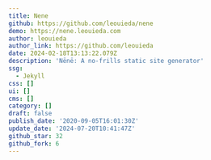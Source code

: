 ```yaml
---
title: Nene
github: https://github.com/leouieda/nene
demo: https://nene.leouieda.com
author: leouieda
author_link: https://github.com/leouieda
date: 2024-02-18T13:13:22.079Z
description: 'Nēnē: A no-frills static site generator'
ssg:
  - Jekyll
css: []
ui: []
cms: []
category: []
draft: false
publish_date: '2020-09-05T16:01:30Z'
update_date: '2024-07-20T10:41:47Z'
github_star: 32
github_fork: 6
---
```

